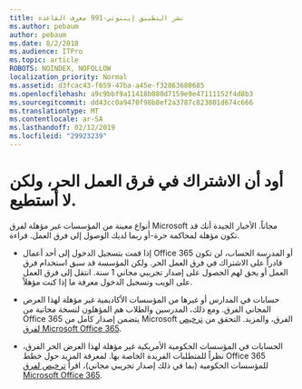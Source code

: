 ```yaml
---
title: نشر التطبيق إينتوني-991 معرف القاعدة
ms.author: pebaum
author: pebaum
ms.date: 8/2/2018
ms.audience: ITPro
ms.topic: article
ROBOTS: NOINDEX, NOFOLLOW
localization_priority: Normal
ms.assetid: d3fcac43-f659-47ba-a45e-f32863680685
ms.openlocfilehash: a9c9bbf9a11418b080d7159e9e47111152f4d8b3
ms.sourcegitcommit: dd43cc0a9470f98b8ef2a3787c823801d674c666
ms.translationtype: MT
ms.contentlocale: ar-SA
ms.lasthandoff: 02/12/2019
ms.locfileid: "29923239"
---
```

# <a name="id-like-to-sign-up-for-teams-free-but-i-cant"></a>أود أن الاشتراك في فرق العمل الحر، ولكن لا أستطيع.

أنواع معينة من المؤسسات غير مؤهلة لفرق Microsoft مجاناً. الأخبار الجيدة أنك قد تكون مؤهلة لمحاكمة حرة-أو ربما لديك الوصول إلى فرق العمل. قراءة.
  
- إذا قمت بتسجيل الدخول إلى أحد أعمال Office 365 أو المدرسة الحساب، لن تكون قادراً على الاشتراك في فرق العمل الحر. ولكن المؤسسة قد سبق استخدام فرق العمل أو يحق لهم الحصول على إصدار تجريبي مجاني 1 سنة. انتقل إلى فرق العمل على الويب وتسجيل الدخول معرفة ما إذا كنت مؤهلاً.
    
- حسابات في المدارس أو غيرها من المؤسسات الأكاديمية غير مؤهلة لهذا العرض المجاني الفرق. ومع ذلك، المدرسين والطلاب هم المؤهلون لنسخة مجانية من Office 365 يتضمن إصدار كامل من Microsoft الفرق، والمزيد. التحقق من [ترخيص لفرق Microsoft Office 365](https://docs.microsoft.com/microsoftteams/office-365-licensing).
    
- الحسابات في المؤسسات الحكومية الأمريكية غير مؤهلة لهذا العرض الحر الفرق، نظراً للمتطلبات الفريدة الخاصة بها. لمعرفة المزيد حول خطط Office 365 للمؤسسات الحكومية (بما في ذلك إصدار تجريبي مجاني)، اقرأ [ترخيص لفرق Microsoft Office 365](https://docs.microsoft.com/microsoftteams/office-365-licensing).
    

